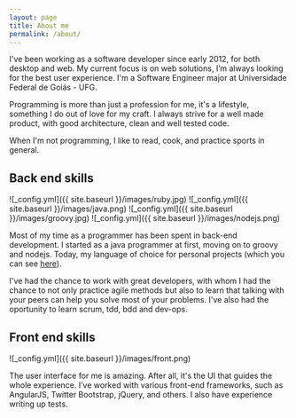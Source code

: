 ```yaml
---
layout: page
title: About me
permalink: /about/
---
```

I've been working as a software developer since early 2012, for both desktop and web. My current focus is on web solutions, I’m always looking for the best user experience. I'm a Software Engineer major at Universidade Federal de Goiás - UFG.

Programming is more than just a profession for me, it's a lifestyle, something I do out of love for my craft. I always strive for a well made product, with good architecture,  clean and well tested code.

When I'm not programming, I like to read, cook, and practice sports in general.

## Back end skills
![_config.yml]({{ site.baseurl }}/images/ruby.jpg)
![_config.yml]({{ site.baseurl }}/images/java.png)
![_config.yml]({{ site.baseurl }}/images/groovy.jpg)
![_config.yml]({{ site.baseurl }}/images/nodejs.png)

Most of my time as a programmer has been spent in back-end development. I started as a java programmer at first, moving on to groovy  and nodejs. Today, my language of choice for personal projects (which you can see [here](https://github.com/kaiomagalhaes)).

I've had the chance to work with great developers, with whom I had the chance to not only practice agile methods but also to learn that talking with your peers can help you solve most of your problems. I've also had the oportunity to learn scrum, tdd, bdd and dev-ops.

## Front end skills
![_config.yml]({{ site.baseurl }}/images/front.png)

The user interface for me is amazing. After all, it's the UI that guides the whole experience. I’ve worked with various front-end frameworks, such as AngularJS, Twitter Bootstrap, jQuery, and others. I also have experience writing up tests.
